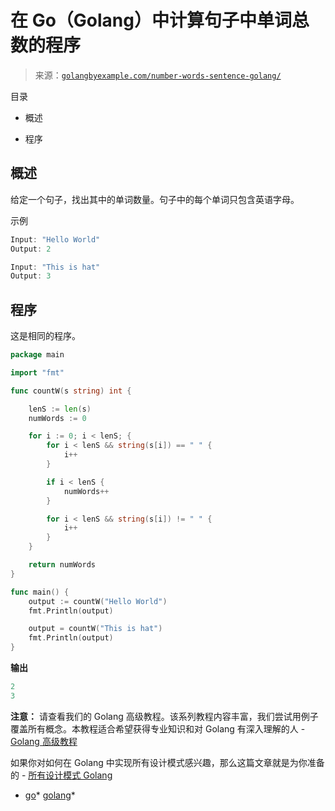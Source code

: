 <!--yml

分类：未分类

日期：2024-10-13 06:49:17

-->

# 在 Go（Golang）中计算句子中单词总数的程序

> 来源：[`golangbyexample.com/number-words-sentence-golang/`](https://golangbyexample.com/number-words-sentence-golang/)

目录

+   概述

+   程序

## **概述**

给定一个句子，找出其中的单词数量。句子中的每个单词只包含英语字母。

示例

```go
Input: "Hello World"
Output: 2

Input: "This is hat"
Output: 3
```

## **程序**

这是相同的程序。

```go
package main

import "fmt"

func countW(s string) int {

	lenS := len(s)
	numWords := 0

	for i := 0; i < lenS; {
		for i < lenS && string(s[i]) == " " {
			i++
		}

		if i < lenS {
			numWords++
		}

		for i < lenS && string(s[i]) != " " {
			i++
		}
	}

	return numWords
}

func main() {
	output := countW("Hello World")
	fmt.Println(output)

	output = countW("This is hat")
	fmt.Println(output)
}
```

**输出**

```go
2
3
```

**注意：** 请查看我们的 Golang 高级教程。该系列教程内容丰富，我们尝试用例子覆盖所有概念。本教程适合希望获得专业知识和对 Golang 有深入理解的人 - [Golang 高级教程](https://golangbyexample.com/golang-comprehensive-tutorial/)

如果你对如何在 Golang 中实现所有设计模式感兴趣，那么这篇文章就是为你准备的 - [所有设计模式 Golang](https://golangbyexample.com/all-design-patterns-golang/)

+   [go](https://golangbyexample.com/tag/go/)*   [golang](https://golangbyexample.com/tag/golang/)*
